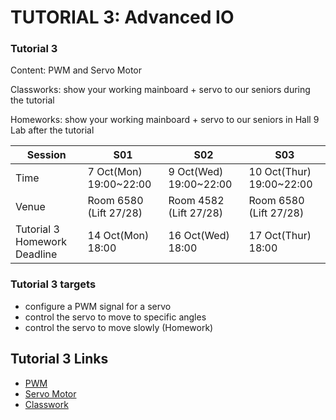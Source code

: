 # TUTORIAL 3: Advanced IO

### Tutorial 3

Content: PWM and Servo Motor

Classworks: show your working mainboard + servo to our seniors during the tutorial

Homeworks: show your working mainboard + servo to our seniors in Hall 9 Lab after the tutorial

|Session|S01|S02|S03|
|---|---|---|---|
|Time|7 Oct(Mon) 19:00~22:00|9 Oct(Wed) 19:00~22:00|10 Oct(Thur) 19:00~22:00|
|Venue|Room 6580 (Lift 27/28)|Room 4582 (Lift 27/28)|Room 6580 (Lift 27/28)|
|Tutorial 3 Homework Deadline|14 Oct(Mon) 18:00|16 Oct(Wed) 18:00|17 Oct(Thur) 18:00|

### Tutorial 3 targets

* configure a PWM signal for a servo
* control the servo to move to specific angles
* control the servo to move slowly (Homework)

## Tutorial 3 Links

* [PWM](01-pwm.md)
* [Servo Motor](02-servo_motor.md)
* [Classwork](03-classwork.md)
